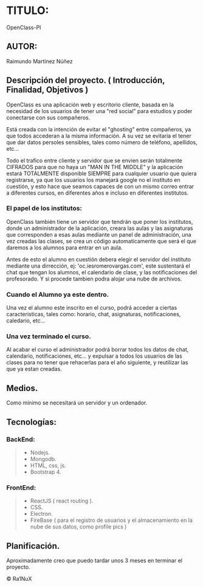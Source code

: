 # TITULO:
  OpenClass-PI
## AUTOR: 
  Raimundo Martínez Núñez
  
## Descripción del proyecto. ( Introducción, Finalidad, Objetivos ) 

   OpenClass es una aplicación web y escritorio cliente, basada en la necesidad de los usuarios de tener una "red social" para estudios y poder conectarse con sus compañeros. 
   
   Está creada con la intención de evitar el "ghosting" entre compañeros, ya que todos accederan a la misma información. A su vez se evitaría el tener que dar datos persoles sensibles, tales como número de teléfono, apellidos, etc... 
  
  Todo el trafico entre cliente y servidor que se envien serán totalmente CIFRADOS para que no haya un "MAN IN THE MIDDLE" y la aplicación estará TOTALMENTE disponible SIEMPRE para cualquier usuario que quiera registrarse, ya que los usuarios los manejará google no el instituto en cuestión, y esto hace que seamos capaces de con un mismo correo entrar a diferentes cursos, en diferentes años e incluso en diferentes institutos.
  
### El papel de los institutos: 
  OpenClass también tiene un servidor que tendrán que poner los institutos, donde un administrador de la aplicación, creara las aulas y las asignaturas que corresponden a esas aulas mediante un panel de administración, una vez creadas las clases, se crea un código automaticamente que será el que daremos a los alumnos para entrar en un aula. 
 
  Antes de esto el alumno en cuestión debera elegir el servidor del instituto mediante una dirrección, ej: 'oc.iesromerovargas.com', 
  este sustentará el chat que tengan los alumnos, el calendario de clase, y las notificaciones del profesorado. Y si procede tambien podra alojar una nube de archivos. 
  
### Cuando el Alumno ya este dentro.
  Una vez el alumno este inscrito en el curso, podrá acceder a ciertas caracteristicas, tales como: horario, chat, asignaturas, notificaciones, caledario, etc...
  
### Una vez terminado el curso.
  Al acabar el curso el administrador podrá borrar todos los datos de chat, calendario, notificaciones, etc... y expulsar a todos los usuarios de las clases para no tener que rehacerlas para el año siguiente, y reutilizar las que ya estan creadas. 
  
  
## Medios.

Como mínimo se necesitará un servidor y un ordenador. 

## Tecnologías: 
  ### BackEnd: 
  >- Nodejs.
  >- Mongodb.
  >- HTML, css, js.
  >- Bootstrap 4.
  
  ### FrontEnd: 
  >- ReactJS ( react routing ).
  >- CSS.
  >- Electron.
  >- FireBase ( para el registro de usuarios y el almacenamiento en la nube de sus datos, como profile pics ) 
    
## Planificación.
  Aproximadamente creo que puedo tardar unos 3 meses en terminar el proyecto. 
    
  © Ra1NuX
